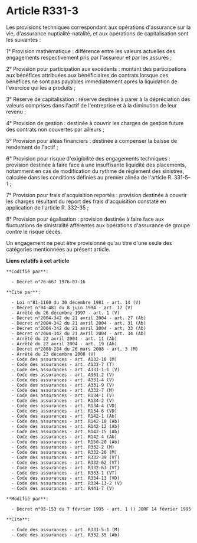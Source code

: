 # Article R331-3

Les provisions techniques correspondant aux opérations d'assurance sur la vie, d'assurance nuptialité-natalité, et aux
opérations de capitalisation sont les suivantes :

1° Provision mathématique : différence entre les valeurs actuelles des engagements respectivement pris par l'assureur et par
les assurés ;

2° Provision pour participation aux excédents : montant des participations aux bénéfices attribuées aux bénéficiaires de
contrats lorsque ces bénéfices ne sont pas payables immédiatement après la liquidation de l'exercice qui les a produits ;

3° Réserve de capitalisation : réserve destinée à parer à la dépréciation des valeurs comprises dans l'actif de l'entreprise
et à la diminution de leur revenu ;

4° Provision de gestion : destinée à couvrir les charges de gestion future des contrats non couvertes par ailleurs ;

5° Provision pour aléas financiers : destinée à compenser la baisse de rendement de l'actif ;

6° Provision pour risque d'exigibilité des engagements techniques : provision destinée à faire face à une insuffisante
liquidité des placements, notamment en cas de modification du rythme de règlement des sinistres, calculée dans les conditions
définies au premier alinéa de l'article R. 331-5-1 ;

7° Provision pour frais d'acquisition reportés : provision destinée à couvrir les charges résultant du report des frais
d'acquisition constaté en application de l'article R. 332-35 ;

8° Provision pour égalisation : provision destinée à faire face aux fluctuations de sinistralité afférentes aux opérations
d'assurance de groupe contre le risque décès.

Un engagement ne peut être provisionné qu'au titre d'une seule des catégories mentionnées au présent article.

**Liens relatifs à cet article**

	**Codifié par**:

	  - Décret n°76-667 1976-07-16

	**Cité par**:

	  - Loi n°81-1160 du 30 décembre 1981 - art. 14 (V)
	  - Décret n°94-481 du 8 juin 1994 - art. 17 (V)
	  - Arrêté du 26 décembre 1997 - art. 1 (V)
	  - Décret n°2004-342 du 21 avril 2004 - art. 27 (Ab)
	  - Décret n°2004-342 du 21 avril 2004 - art. 31 (Ab)
	  - Décret n°2004-342 du 21 avril 2004 - art. 33 (Ab)
	  - Décret n°2004-342 du 21 avril 2004 - art. 34 (Ab)
	  - Arrêté du 22 avril 2004 - art. 11 (Ab)
	  - Arrêté du 22 avril 2004 - art. 19 (Ab)
	  - Décret n°2008-284 du 26 mars 2008 - art. 3 (M)
	  - Arrêté du 23 décembre 2008 (V)
	  - Code des assurances - art. A132-10 (M)
	  - Code des assurances - art. A132-7 (T)
	  - Code des assurances - art. A331-1-1 (V)
	  - Code des assurances - art. A331-2 (V)
	  - Code des assurances - art. A331-4 (V)
	  - Code des assurances - art. A331-9 (V)
	  - Code des assurances - art. A332-7 (M)
	  - Code des assurances - art. R134-1 (V)
	  - Code des assurances - art. R134-2 (V)
	  - Code des assurances - art. R134-4 (VD)
	  - Code des assurances - art. R134-6 (VD)
	  - Code des assurances - art. R142-1 (Ab)
	  - Code des assurances - art. R142-10 (Ab)
	  - Code des assurances - art. R142-12 (Ab)
	  - Code des assurances - art. R142-15 (Ab)
	  - Code des assurances - art. R142-4 (Ab)
	  - Code des assurances - art. R150-20 (Ab)
	  - Code des assurances - art. R332-2 (M)
	  - Code des assurances - art. R332-20 (M)
	  - Code des assurances - art. R332-39 (VT)
	  - Code des assurances - art. R332-62 (VT)
	  - Code des assurances - art. R332-63 (VT)
	  - Code des assurances - art. R333-1 (VT)
	  - Code des assurances - art. R334-13 (VD)
	  - Code des assurances - art. R334-13-2 (V)
	  - Code des assurances - art. R441-7 (V)

	**Modifié par**:

	  - Décret n°95-153 du 7 février 1995 - art. 1 () JORF 14 février 1995

	**Cite**:

	  - Code des assurances - art. R331-5-1 (M)
	  - Code des assurances - art. R332-35 (Ab)
